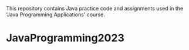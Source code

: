 This repository contains Java practice code and assignments used in the 'Java Programming Applications' course.
# JavaProgramming2023
